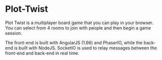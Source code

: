 # Plot-Twist
Plot Twist is a multiplayer board game that you can play in your browser.  
You can select from 4 rooms to join with people and then begin a game session.

The front-end is built with AngularJS (1.66) and PhaserIO, while the back-end is built with NodeJS.
SocketIO is used to relay messages between the front-end and back-end in real time.  
